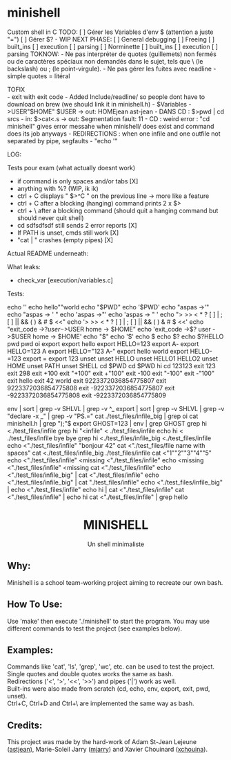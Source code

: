 # minishell
Custom shell in C
TODO:
[ ] Gérer les Variables d'env $ (attention a juste "=")
[ ] Gérer $? - WIP
NEXT PHASE: 
[ ] General debugging
[ ] Freeing
	[ ] built_ins
	[ ] execution
	[ ] parsing
[ ] Norminette
	[ ] built_ins
	[ ] execution
	[ ] parsing
TOKNOW: 
	- Ne pas interpréter de quotes (guillemets) non fermés ou de caractères spéciaux non demandés dans le sujet, tels que \ (le backslash) ou ; (le point-virgule).
	- Ne pas gérer les fuites avec readline
	- simple quotes = litéral

 TOFIX  
	- exit with exit code
	- Added Include/readline/ so people dont have to download on brew (we should link it in minishell.h)
	- $Variables
		- $>$USER"$HOME" $USER  ->  out: HOMEjean ast-jean
	- DANS CD : $>pwd | cd srcs
	- in:	$>cat<.s -> out:	Segmentation fault: 11
	- CD : weird error : "cd minishell" gives error messahe when minishell/ does exist and command does its job anyways
	- REDIRECTIONS : when one infile and one outfile not separated by pipe, segfaults
	- "echo '"

 LOG:

 Tests pour exam (what actually doesnt work)
 - if command is only spaces and/or tabs [X]
 - anything with %? (WIP, ik ik)
 - ctrl + C displays " $>^C " on the previous line -> more like a feature
 - ctrl + C after a blocking (hanging) command prints 2 x $> 
 - ctrl + \ after a blocking command (should quit a hanging command but should never quit shell)
 - cd sdfsdfsdf still sends 2 error reports [X]
 - If PATH is unset, cmds still work [X]
 - "cat | " crashes (empty pipes) [X]



Actual README underneath:

What leaks:

- check_var  [execution/variables.c]






Tests:

echo ''
echo hello""world
echo "$PWD"
echo '$PWD'
echo "aspas ->'"
echo "aspas -> ' "
echo 'aspas ->"'
echo 'aspas -> " '
echo "> >> < * ? [ ] | ; [ ] || && ( ) & # $  <<"
echo '> >> < * ? [ ] | ; [ ] || && ( ) & # $  <<'
echo "exit_code ->$? user ->$USER home -> $HOME"
echo 'exit_code ->$? user ->$USER home -> $HOME'
echo "$"
echo '$'
echo $
echo $?
echo $?HELLO
pwd
pwd oi
export
export hello
export HELLO=123
export A-
export HELLO=123 A
export HELLO="123 A-"
export hello world
export HELLO-=123
export =
export 123
unset
unset HELLO
unset HELLO1 HELLO2
unset HOME
unset PATH
unset SHELL
cd $PWD
cd $PWD hi
cd 123123
exit 123
exit 298
exit +100
exit "+100"
exit +"100"
exit -100
exit "-100"
exit -"100"
exit hello
exit 42 world
exit 9223372036854775807
exit 9223372036854775808
exit -9223372036854775807
exit -9223372036854775808
exit -9223372036854775809

env | sort | grep -v SHLVL | grep -v ^_
export | sort | grep -v SHLVL | grep -v "declare -x _" | grep -v "PS.="
cat ./test_files/infile_big | grep oi
cat minishell.h | grep ");"$
export GHOST=123 | env | grep GHOST
grep hi <./test_files/infile
grep hi "<infile" <         ./test_files/infile
echo hi < ./test_files/infile bye bye
grep hi <./test_files/infile_big <./test_files/infile
echo <"./test_files/infile" "bonjour       42"
cat <"./test_files/file name with spaces"
cat <./test_files/infile_big ./test_files/infile
cat <"1""2""3""4""5"
echo <"./test_files/infile" <missing <"./test_files/infile"
echo <missing <"./test_files/infile" <missing
cat <"./test_files/infile"
echo <"./test_files/infile_big" | cat <"./test_files/infile"
echo <"./test_files/infile_big" | cat "./test_files/infile"
echo <"./test_files/infile_big" | echo <"./test_files/infile"
echo hi | cat <"./test_files/infile"
cat <"./test_files/infile" | echo hi
cat <"./test_files/infile" | grep hello










<h1 align="center">MINISHELL</h1>
<p align="center">Un shell minimaliste</p>

## Why:

Minishell is a school team-working project aiming to recreate our own bash.


## How To Use:

Use 'make' then execute './minishell' to start the program. You may use different commands to test the project (see examples below). 


## Examples:

Commands like 'cat', 'ls', 'grep', 'wc', etc. can be used to test the project.<br>
Single quotes and double quotes works the same as bash.<br>
Redirections ('<', '>', '<<', '>>') and pipes ('|') work as well.<br>
Built-ins were also made from scratch (cd, echo, env, export, exit, pwd, unset).<br>
Ctrl+C, Ctrl+D and Ctrl+\ are implemented the same way as bash.<br>


## Credits:

This project was made by the hard-work of Adam St-Jean Lejeune ([astjean](https://github.com/ast-jean)), Marie-Soleil Jarry ([mjarry](https://github.com/mariejarry)) and Xavier Chouinard ([xchouina](https://github.com/xchouina)).
